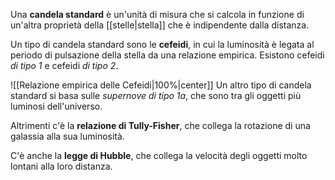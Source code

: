Una **candela standard** è un'unità di misura che si calcola in funzione di un'altra proprietà della [[stelle|stella]] che è indipendente dalla distanza.

Un tipo di candela standard sono le **cefeidi**, in cui la luminosità è legata al periodo di pulsazione della stella da una relazione empirica. Esistono cefeidi *di tipo 1* e cefeidi *di tipo 2*.

![[Relazione empirica delle Cefeidi|100%|center]]
Un altro tipo di candela standard si basa sulle *supernove di tipo 1a*, che sono tra gli oggetti più luminosi dell'universo.

Altrimenti c'è la **relazione di Tully-Fisher**, che collega la rotazione di una galassia alla sua luminosità.

C'è anche la **legge di Hubble**, che collega la velocità degli oggetti molto lontani alla loro distanza.